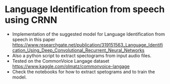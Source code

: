 # Language Identification from speech using CRNN

- Implementation of the suggested model for Language Identification from speech in this paper 
https://www.researchgate.net/publication/319151563_Language_Identification_Using_Deep_Convolutional_Recurrent_Neural_Networks
- Also a python script to extract spectograms from input audio files.
- Tested on the CommonVoice Langage dataset https://www.kaggle.com/olmatz/commonvoice-langage
- Check the notebooks for how to extract spetograms and to train the model.
